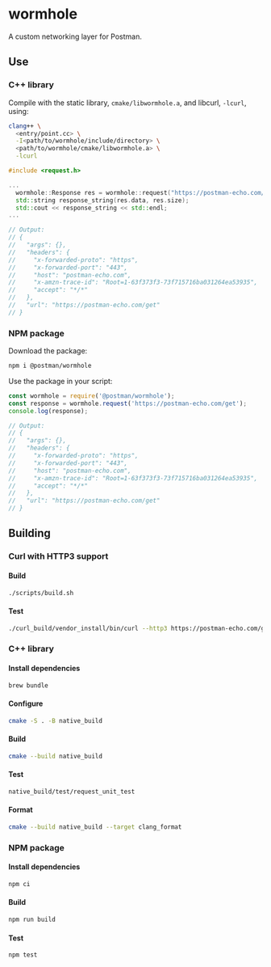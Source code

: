 # wormhole

A custom networking layer for Postman.

## Use

### C++ library

Compile with the static library, `cmake/libwormhole.a`, and libcurl, `-lcurl`,
using:

```sh
clang++ \
  <entry/point.cc> \
  -I<path/to/wormhole/include/directory> \
  <path/to/wormhole/cmake/libwormhole.a> \
  -lcurl
```

```cc
#include <request.h>

...
  wormhole::Response res = wormhole::request("https://postman-echo.com/get");
  std::string response_string(res.data, res.size);
  std::cout << response_string << std::endl;
...

// Output:
// {
//   "args": {},
//   "headers": {
//     "x-forwarded-proto": "https",
//     "x-forwarded-port": "443",
//     "host": "postman-echo.com",
//     "x-amzn-trace-id": "Root=1-63f373f3-73f715716ba031264ea53935",
//     "accept": "*/*"
//   },
//   "url": "https://postman-echo.com/get"
// }
```

### NPM package

Download the package:

```sh
npm i @postman/wormhole
```

Use the package in your script:

```js
const wormhole = require('@postman/wormhole');
const response = wormhole.request('https://postman-echo.com/get');
console.log(response);

// Output:
// {
//   "args": {},
//   "headers": {
//     "x-forwarded-proto": "https",
//     "x-forwarded-port": "443",
//     "host": "postman-echo.com",
//     "x-amzn-trace-id": "Root=1-63f373f3-73f715716ba031264ea53935",
//     "accept": "*/*"
//   },
//   "url": "https://postman-echo.com/get"
// }
```

## Building

### Curl with HTTP3 support

#### Build

```sh
./scripts/build.sh
```

#### Test

```sh
./curl_build/vendor_install/bin/curl --http3 https://postman-echo.com/get
```

### C++ library

#### Install dependencies

```sh
brew bundle
```

#### Configure

```sh
cmake -S . -B native_build
```

#### Build

```sh
cmake --build native_build
```

#### Test

```sh
native_build/test/request_unit_test
```

#### Format

```sh
cmake --build native_build --target clang_format
```

### NPM package

#### Install dependencies

```sh
npm ci
```
#### Build

```sh
npm run build
```

#### Test

```sh
npm test
```
